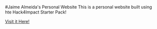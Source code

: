 #Jaime Almeida's Personal Website
This is a personal website built using hte Hack4Impact Starter Pack!

[Visit it Here!](https://jcalmeid.github.io)